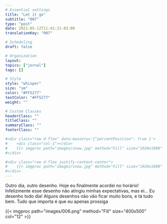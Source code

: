 ```yaml
---
# Essential settings
title: "Let it go"
subtitle: "007"
type: "post"
date: 2021-05-12T11:41:21-03:00
translationKey: "007"

# Scheduling
draft: false

# Organization
layout:
topics: ["jornal"]
tags: []

# Style
style: "whisper"
size: "sm"
color: "#FF5277"
textColor: "#FF5277"
weight: ""

# Custom Classes
headerClass: ""
titleClass: ""
summaryClass: ""
footerClass: ""

#<div class="row d-flex" data-masonry='{"percentPosition": true }'>
#    <div class="col-1"></div>
#    {{< imgproc path="images/snow.jpg" method="Fill" size="1920x1080" col="8" >}}
#</div>

#<div class="row d-flex justify-content-center">
#    {{< imgproc path="images/snow.jpg" method="Fill" size="1920x1080" col="8" >}}
#</div>
---
```


Outro dia, outro desenho. Hoje eu finalmente acordei no horário! Infelizmente esse desenho não atingiu minhas expectativas, mas ei... Eu desenho todo dia! Alguns desenhos não vão ficar muito bons, e tá tudo bem. Tudo que importa é que eu apenas prossiga

<div class="row d-flex justify-content-center">
    {{< imgproc path="images/006.png" method="Fill" size="400x500" col="12" >}}
</div>